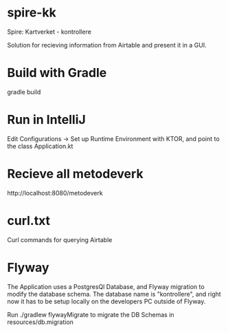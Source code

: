 # spire-kk
Spire: Kartverket - kontrollere

Solution for recieving information from Airtable and present it in a GUI.

# Build with Gradle

gradle build

# Run in IntelliJ

Edit Configurations -> Set up Runtime Environment with KTOR, and point to the class Application.kt

# Recieve all metodeverk

http://localhost:8080/metodeverk

# curl.txt

Curl commands for querying Airtable

# Flyway

The Application uses a PostgresQl Database, and Flyway migration to modify the database schema.
The database name is "kontrollere", and right now it has to be setup locally on the developers PC outside of Flyway.

Run ./gradlew flywayMigrate to migrate the DB Schemas in resources/db.migration